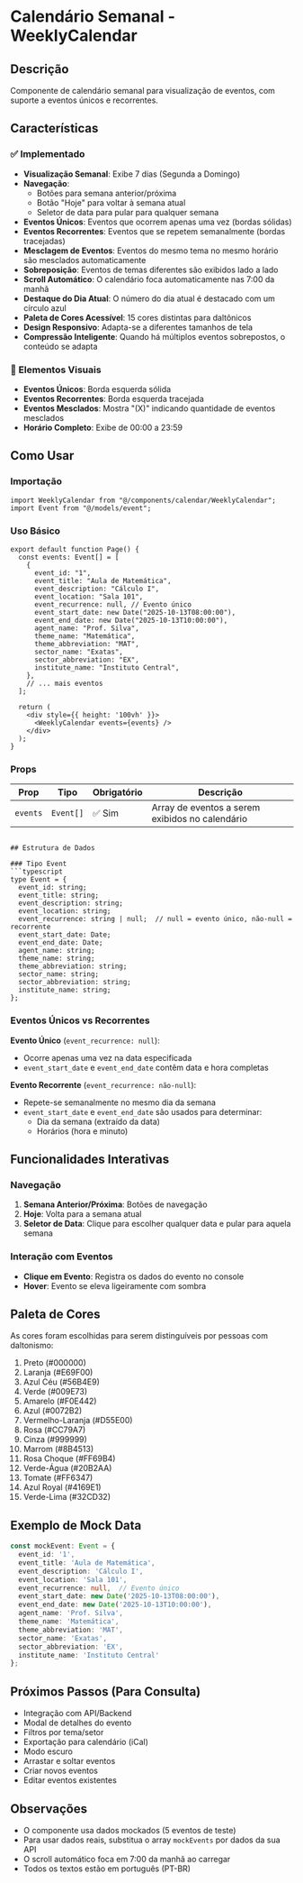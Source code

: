 # Calendário Semanal - WeeklyCalendar

## Descrição
Componente de calendário semanal para visualização de eventos, com suporte a eventos únicos e recorrentes.

## Características

### ✅ Implementado
- **Visualização Semanal**: Exibe 7 dias (Segunda a Domingo)
- **Navegação**: 
  - Botões para semana anterior/próxima
  - Botão "Hoje" para voltar à semana atual
  - Seletor de data para pular para qualquer semana
- **Eventos Únicos**: Eventos que ocorrem apenas uma vez (bordas sólidas)
- **Eventos Recorrentes**: Eventos que se repetem semanalmente (bordas tracejadas)
- **Mesclagem de Eventos**: Eventos do mesmo tema no mesmo horário são mesclados automaticamente
- **Sobreposição**: Eventos de temas diferentes são exibidos lado a lado
- **Scroll Automático**: O calendário foca automaticamente nas 7:00 da manhã
- **Destaque do Dia Atual**: O número do dia atual é destacado com um círculo azul
- **Paleta de Cores Acessível**: 15 cores distintas para daltônicos
- **Design Responsivo**: Adapta-se a diferentes tamanhos de tela
- **Compressão Inteligente**: Quando há múltiplos eventos sobrepostos, o conteúdo se adapta

### 🎨 Elementos Visuais
- **Eventos Únicos**: Borda esquerda sólida
- **Eventos Recorrentes**: Borda esquerda tracejada
- **Eventos Mesclados**: Mostra "(X)" indicando quantidade de eventos mesclados
- **Horário Completo**: Exibe de 00:00 a 23:59

## Como Usar

### Importação
```tsx
import WeeklyCalendar from "@/components/calendar/WeeklyCalendar";
import Event from "@/models/event";
```

### Uso Básico
```tsx
export default function Page() {
  const events: Event[] = [
    {
      event_id: "1",
      event_title: "Aula de Matemática",
      event_description: "Cálculo I",
      event_location: "Sala 101",
      event_recurrence: null, // Evento único
      event_start_date: new Date("2025-10-13T08:00:00"),
      event_end_date: new Date("2025-10-13T10:00:00"),
      agent_name: "Prof. Silva",
      theme_name: "Matemática",
      theme_abbreviation: "MAT",
      sector_name: "Exatas",
      sector_abbreviation: "EX",
      institute_name: "Instituto Central",
    },
    // ... mais eventos
  ];

  return (
    <div style={{ height: '100vh' }}>
      <WeeklyCalendar events={events} />
    </div>
  );
}
```

### Props

| Prop | Tipo | Obrigatório | Descrição |
|------|------|-------------|-----------|
| `events` | `Event[]` | ✅ Sim | Array de eventos a serem exibidos no calendário |
```

## Estrutura de Dados

### Tipo Event
```typescript
type Event = {
  event_id: string;
  event_title: string;
  event_description: string;
  event_location: string;
  event_recurrence: string | null;  // null = evento único, não-null = recorrente
  event_start_date: Date;
  event_end_date: Date;
  agent_name: string;
  theme_name: string;
  theme_abbreviation: string;
  sector_name: string;
  sector_abbreviation: string;
  institute_name: string;
};
```

### Eventos Únicos vs Recorrentes

**Evento Único** (`event_recurrence: null`):
- Ocorre apenas uma vez na data especificada
- `event_start_date` e `event_end_date` contêm data e hora completas

**Evento Recorrente** (`event_recurrence: não-null`):
- Repete-se semanalmente no mesmo dia da semana
- `event_start_date` e `event_end_date` são usados para determinar:
  - Dia da semana (extraído da data)
  - Horários (hora e minuto)

## Funcionalidades Interativas

### Navegação
1. **Semana Anterior/Próxima**: Botões de navegação
2. **Hoje**: Volta para a semana atual
3. **Seletor de Data**: Clique para escolher qualquer data e pular para aquela semana

### Interação com Eventos
- **Clique em Evento**: Registra os dados do evento no console
- **Hover**: Evento se eleva ligeiramente com sombra

## Paleta de Cores
As cores foram escolhidas para serem distinguíveis por pessoas com daltonismo:
1. Preto (#000000)
2. Laranja (#E69F00)
3. Azul Céu (#56B4E9)
4. Verde (#009E73)
5. Amarelo (#F0E442)
6. Azul (#0072B2)
7. Vermelho-Laranja (#D55E00)
8. Rosa (#CC79A7)
9. Cinza (#999999)
10. Marrom (#8B4513)
11. Rosa Choque (#FF69B4)
12. Verde-Água (#20B2AA)
13. Tomate (#FF6347)
14. Azul Royal (#4169E1)
15. Verde-Lima (#32CD32)

## Exemplo de Mock Data
```typescript
const mockEvent: Event = {
  event_id: '1',
  event_title: 'Aula de Matemática',
  event_description: 'Cálculo I',
  event_location: 'Sala 101',
  event_recurrence: null,  // Evento único
  event_start_date: new Date('2025-10-13T08:00:00'),
  event_end_date: new Date('2025-10-13T10:00:00'),
  agent_name: 'Prof. Silva',
  theme_name: 'Matemática',
  theme_abbreviation: 'MAT',
  sector_name: 'Exatas',
  sector_abbreviation: 'EX',
  institute_name: 'Instituto Central'
};
```

## Próximos Passos (Para Consulta)
- Integração com API/Backend
- Modal de detalhes do evento
- Filtros por tema/setor
- Exportação para calendário (iCal)
- Modo escuro
- Arrastar e soltar eventos
- Criar novos eventos
- Editar eventos existentes

## Observações
- O componente usa dados mockados (5 eventos de teste)
- Para usar dados reais, substitua o array `mockEvents` por dados da sua API
- O scroll automático foca em 7:00 da manhã ao carregar
- Todos os textos estão em português (PT-BR)
